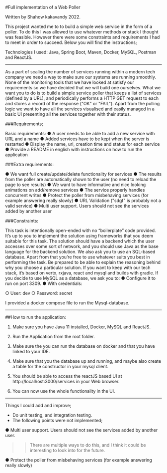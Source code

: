#Full implementation of a Web Poller

Written by Shahow kakavandy 2022.

This project wanted me to to build a simple web service in the form of a poller. To do this
I was allowed to use whatever methods or stack I thought was feasible. However there were
some constraints and requirements I had to meet in order to succeed. Below you will find
the instructions;

Technologies I used: Java, Spring Boot, Maven, Docker, MySQL, Postman and ReactJS.


*******************************************************************************************
As a part of scaling the number of services running within a modern
tech company we need a way to make sure our systems are running
smoothly. None of the monitoring tools that we have looked at satisfy our
requirements so we have decided that we will build one ourselves. What we
want you to do is to build a simple service poller that keeps a list of
services (defined by a URL), and periodically performs a HTTP GET request
to each and stores a record of the response ("OK" or "FAIL"). Apart from the
polling logic we want to have all the services visualised and easily managed
in a basic UI presenting all the services together with their status.

###Requirements;

Basic requirements:
● A user needs to be able to add a new service with URL and a name
● Added services have to be kept when the server is restarted
● Display the name, url, creation time and status for each service
● Provide a README in english with instructions on how to run the
application

###Extra requirements:

● We want full create/update/delete functionality for services
● The results from the poller are automatically shown to the user (no
need to reload the page to see results)
● We want to have informative and nice looking animations on
add/remove services
● The service properly handles concurrent writes
● Protect the poller from misbehaving services (for example answering
really slowly)
● URL Validation ("sdgf" is probably not a valid service)
● Multi user support. Users should not see the services added by
another user

###Constraints:

This task is intentionally open-ended with no “boilerplate” code provided.
It’s up to you to implement the solution using frameworks that you deem
suitable for this task. The solution should have a backend which the user
accesses over some sort of network, and you should use Java as the base
language for the backend solution. We also ask you to use an SQL-based
database. Apart from that you’re free to use whatever suits you best in
performing the task. Be prepared to be able to explain the reasoning behind
why you choose a particular solution.
If you want to keep with our tech stack, it’s based on vertx, rxjava, react
and mysql and builds with gradle.
If you decide to use MySQL as a database, we ask you to:
● Configure it to run on port 3309.
● With credentials:

○ User: dev
○ Password: secret

I provided a docker compose file to run the Mysql-database.

*******************************************************************************************

##How to run the application:

1. Make sure you have Java 11 installed, Docker, MySQL and ReactJS.
2. Run the Application from the root folder.
3. Make sure the you can run the database on docker and that you have linked to your IDE.
4. Make sure that you the database up and running, and maybe also create a table for the constructor
    in your mysql client.
5. You should be able to access the reactJS based UI at http://localhost:3000/services in your Web browser.

6. You can now use the whole functionality in the UI.



*******************************************************************************************

Things I could add and improve;

* Do unit testing, and integration testing.
* The following points were not implemented;

● Multi user support. Users should not see the services added by
another user. 
>> There are multiple ways to do this, and I think it could be interesting to look into for the future.

● Protect the poller from misbehaving services (for example answering
really slowly)
